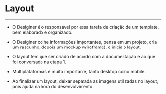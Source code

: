 # Layout

---

* O Desiginer é o responsável por essa tarefa de criação de um template, bem elaborado e organizado.

* O Desiginer colhe informações importantes, pensa em um projeto, cria um rascunho, depois um mockup (wireframe), e inicia o layout.

* O layout tem que ser criado de acordo com a documentação e ao que foi conversado na etapa 1.

* Multiplataformas é muito importante, tanto desktop como mobile.

* Ao finalizar um layout, deixar separada as imagens utilizadas no layout, pois ajuda na hora do desenvolvimento.
